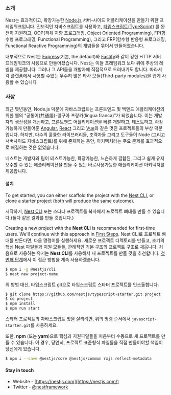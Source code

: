 ### 소개

Nest는 효과적이고, 확장가능한 [Node.js](https://nodejs.org/en/) 서버-사이드 어플리케이션을 만들기 위한 프레임워크입니다. 진보적인 자바스크립트를 사용하고, [타입스크립트(TypeScript)](http://www.typescriptlang.org/) 를 완전히 지원하고, OOP(객체 지향 프로그래밍, Object Oriented Programming), FP(함수형 프로그래밍, Functional Programming), 그리고 FRP(함수형 반응형 프로그래밍, Functional Reactive Programming)의 개념들을 묶어서 만들어졌습니다.


내부적으로 Nest는 [Express](https://expressjs.com/)(기본, the default)와 [Fastify](https://github.com/fastify/fastify)와 같이 강한 HTTP 서버 프레임워크의 사용으로 만들어졌습니다. Nest는 이들 프레임워크 보다 위에 추상의 레벨을 제공합니다. 그러나 그 API들을 개발자에 직접적으로 드러내기도 합니다. 따라서 각 플랫폼에서 사용할 수있는 무수히 많은 타사 모듈(Third-party modules)을 쉽게 사용할 수 있습니다

### 사상

최근 몇년동안, Node.js 덕분에 자바스크립트는 프론트엔드 및 백엔드 애플리케이션의 위한 웹의 “공통어(共通語)-링구아 프랑카(lingua franca)”가 되었습니다. 이는 개발자의 생산성을 개선하고, 프론트엔드 어플리케이션을 빠른 개발하고, 테스트하고, 확장가능하게 만들어준 [Angular](https://angular.io/), [React](https://github.com/facebook/react) 그리고 [Vue](https://github.com/vuejs/vue)와 같은 멋진 프로젝트들의 부상 덕분입니다. 하지만, 다수의 훌륭한 라이브러리들, 조력자들 그리고 도구들이 Node (그리고 서버사이드 자바스크립트)를 위해 존재하는 동안, 아키텍처라는 주요 문제를 효과적으로 해결하는 것은 없었습니다.

네스트는 개발자와 팀이 테스트가능한, 확장가능한, 느슨하게 결합된, 그리고 쉽게 유지보수할 수 있는 애플리케이션을 만들 수 있는 바로사용가능한 애플리케이션 아키텍처를 제공합니다.

#### 설치

To get started, you can either scaffold the project with the [Nest CLI](/cli/overview), or clone a starter project (both will produce the same outcome).

시작하기, [Nest CLI](/cli/overview) 또는 스타터 프로젝트를 복사해서 프로젝트 뼈대를 만들 수 있습니다.(둘다 같은 결과를 만들 것입니다.)

Creating a new project with the **Nest CLI** is recommended for first-time users. We'll continue with this approach in [First Steps](first-steps).
Nest CLI로 프로젝트 뼈대를 만든다면, 다음 명령어를 실행하세요. 새로운 프로젝트 디렉토리를 만들고, 초기의 핵심 Nest 파일들과 지원 모듈들, 관례적인 기본 구조의 프로젝트 구조로 채웁니다. 처음으로 사용하는 유저는 **Nest CLI**를 사용해서 새 프로젝트를 만들 것을 추천합니다. [첫 번째 단계](first-steps)에서 이 접근 방법을 계속 사용하겠습니다.  

```bash
$ npm i -g @nestjs/cli
$ nest new project-name
```


위 방법 대신, 타입스크립트 git으로 타입스크립트 스타터 프로젝트를 인스톨합니다.

```bash
$ git clone https://github.com/nestjs/typescript-starter.git project
$ cd project
$ npm install
$ npm run start
```

스타터 프로젝트의 자바스크립트 맛을 살리려면, 위의 명령 순서에서 `javascript-starter.git`를 사용하세요.
 
또한, **npm** (또는 **yarn**)으로 핵심과 지원파일들을 처음부터 수동으로 새 프로젝트를 만들 수 있습니다. 이 경우, 당연히, 프로젝트 표준형식 파일들을 직접 만들어야할 책임이 당신에게 있습니다.

```bash
$ npm i --save @nestjs/core @nestjs/common rxjs reflect-metadata
```

#### Stay in touch

- Website - [https://nestjs.com](https://nestjs.com/)
- Twitter - [@nestframework](https://twitter.com/nestframework)
